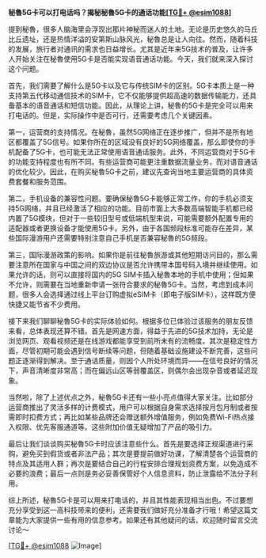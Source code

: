 **秘魯5G卡可以打电话吗？揭秘秘魯5G卡的通话功能[[TG💪+ @esim1088](https://t.me/s/esim1088)]**

提到秘魯，很多人脑海里会浮现出那片神秘而迷人的土地。无论是历史悠久的马丘比丘遗址，还是热情洋溢的安第斯山脉风光，秘魯总是让人向往。然而，随着科技的发展，旅行者对通讯的需求也日益增长。尤其是近年来5G技术的普及，让许多人开始关注在秘魯使用5G卡是否能实现语音通话功能。今天，我们就来深入探讨这个问题。

首先，我们需要了解什么是5G卡以及它与传统SIM卡的区别。5G卡本质上是一种支持第五代移动通信技术的SIM卡，它不仅能够提供超高速的数据传输能力，还具备基本的语音通话和短信功能。因此，从理论上讲，秘魯的5G卡是完全可以用来打电话的。但是，实际操作中是否可行，还需要考虑几个关键因素。

第一，运营商的支持情况。在秘魯，虽然5G网络正在逐步推广，但并不是所有地区都覆盖了5G信号。如果你所在的区域没有良好的5G网络覆盖，那么即使你的手机配备了5G卡，也可能无法正常使用语音通话服务。此外，不同运营商对于5G卡的功能支持程度也有所不同。有些运营商可能更注重数据流量业务，而对语音通话的优化较少。因此，在购买秘魯5G卡之前，建议先查询当地主要运营商的具体资费套餐和服务范围。

第二，手机设备的兼容性问题。要确保秘魯5G卡能够正常工作，你的手机必须支持5G网络，并且已经激活了相应的功能。目前市面上大多数高端智能手机都已经内置了5G模块，但对于一些较旧型号或低端机型来说，可能需要额外配置专用的适配器或者更换设备才能使用5G卡。另外，由于各国频段标准可能存在差异，某些国际漫游用户还需要特别注意自己手机是否兼容秘魯的5G频段。

第三，国际漫游政策的影响。如果你是前往秘魯旅游或其他短期访问目的，那么需要注意所在国家与中国之间的双边协议是否允许携带本国号码入境并继续使用。如果允许的话，则可以直接将国内的5G SIM卡插入秘魯本地的手机中使用；但如果不允许，则需要在当地重新申请一张符合要求的秘魯5G卡。当然，考虑到成本问题，很多人会选择通过线上平台订购虚拟eSIM卡（即电子版SIM卡），这样既方便快捷又能节省不少费用。

接下来我们聊聊秘魯5G卡的实际体验如何。根据多位已体验过该服务的朋友反馈来看，总体表现还算不错。首先是网速方面，得益于先进的5G技术加持，无论是浏览网页、观看视频还是在线游戏都能享受到前所未有的流畅度。其次是稳定性方面，尽管初期可能会遇到信号断续等问题，但随着基础设施建设不断完善，这些问题正逐渐得到解决。至于通话质量，则因个人所处环境而异——在信号良好的情况下，声音清晰度非常高；而在偏远山区等弱覆盖区，则偶尔会出现杂音或者延迟现象。

当然啦，除了上述优点之外，秘魯5G卡还有一些小亮点值得大家关注。比如部分运营商推出了灵活多样的计费模式，用户可以根据自身需求选择按月包月制或者按需即时扣费方式；再比如某些品牌还会赠送额外增值服务，例如免费Wi-Fi热点接入权限、优先客服通道等。这些附加价值无疑增加了产品的吸引力。

最后让我们谈谈购买秘魯5G卡时应该注意些什么。首先是要选择正规渠道进行采购，避免买到假货或者非法产品；其次是要提前做好功课，了解清楚各个运营商的特点及其适用人群；再次是要结合自己的行程安排合理规划资费方案，以免造成不必要的浪费；最后一点则是务必妥善保管好个人信息资料，防止泄露给不法分子利用。

综上所述，秘魯5G卡是可以用来打电话的，并且其性能表现相当出色。不过要想充分享受到这一高科技带来的便利，还需要我们做好充分准备才行哦！希望这篇文章能为大家提供一些有用的信息参考。如果还有其他疑问的话，欢迎随时留言交流讨论～

[[TG💪+ @esim1088](https://t.me/s/esim1088) ![Image](https://i.postimg.cc/4NQfJmqS/Snipaste-2025-05-13-00-14-12.png)]